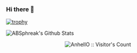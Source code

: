 ### Hi there 👋
[![trophy](https://github-profile-trophy.vercel.app/?username=We2Am-BaSsem&row=2&column=3&theme=juicyfresh&margin-w=15&margin-h=15&no-frame=true)](https://github.com/ryo-ma/github-profile-trophy)



<img align="center" src="https://github-readme-stats.vercel.app/api?username=We2Am-BaSsem&include_all_commits=true&count_private=true&show_icons=true&line_height=20&title_color=7A7ADB&icon_color=2234AE&text_color=D3D3D3&bg_color=0,000000,130F40" alt="ABSphreak's Github Stats">


<p align="center"><img src="https://profile-counter.glitch.me/{We2Am-BaSsem}/count.svg" alt="AnhellO :: Visitor's Count" /></p>

